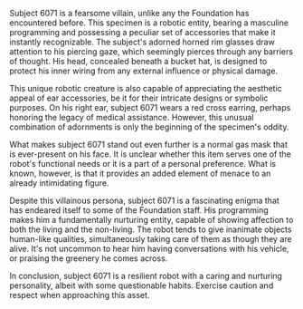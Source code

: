 Subject 6071 is a fearsome villain, unlike any the Foundation has encountered before. This specimen is a robotic entity, bearing a masculine programming and possessing a peculiar set of accessories that make it instantly recognizable. The subject's adorned horned rim glasses draw attention to his piercing gaze, which seemingly pierces through any barriers of thought. His head, concealed beneath a bucket hat, is designed to protect his inner wiring from any external influence or physical damage.

This unique robotic creature is also capable of appreciating the aesthetic appeal of ear accessories, be it for their intricate designs or symbolic purposes. On his right ear, subject 6071 wears a red cross earring, perhaps honoring the legacy of medical assistance. However, this unusual combination of adornments is only the beginning of the specimen's oddity.

What makes subject 6071 stand out even further is a normal gas mask that is ever-present on his face. It is unclear whether this item serves one of the robot's functional needs or it is a part of a personal preference. What is known, however, is that it provides an added element of menace to an already intimidating figure.

Despite this villainous persona, subject 6071 is a fascinating enigma that has endeared itself to some of the Foundation staff. His programming makes him a fundamentally nurturing entity, capable of showing affection to both the living and the non-living. The robot tends to give inanimate objects human-like qualities, simultaneously taking care of them as though they are alive. It's not uncommon to hear him having conversations with his vehicle, or praising the greenery he comes across.

In conclusion, subject 6071 is a resilient robot with a caring and nurturing personality, albeit with some questionable habits. Exercise caution and respect when approaching this asset.